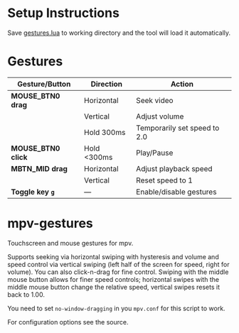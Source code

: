# Setup Instructions
Save [gestures.lua](https://raw.githubusercontent.com/CleveTok3125/AniYT-mpv-gestures/refs/heads/master/gestures.lua) to working directory and the tool will load it automatically.

# Gestures
| Gesture/Button       | Direction  | Action                       |
| -------------------- | ---------- | ---------------------------- |
| **MOUSE\_BTN0 drag** | Horizontal | Seek video                   |
|                      | Vertical   | Adjust volume                |
|                      | Hold 300ms | Temporarily set speed to 2.0 |
|**MOUSE\_BTN0 click** | Hold <300ms| Play/Pause                   |
| **MBTN\_MID drag**   | Horizontal | Adjust playback speed        |
|                      | Vertical   | Reset speed to 1             |
| **Toggle key `g`**   | —          | Enable/disable gestures      |

# mpv-gestures
Touchscreen and mouse gestures for mpv.

Supports seeking via horizontal swiping with hysteresis and volume and speed control via vertical swiping (left half of the screen for speed, right for volume). You can also click-n-drag for fine control. Swiping with the middle mouse button allows for finer speed controls; horizontal swipes with the middle mouse button change the relative speed, vertical swipes resets it back to 1.00.

You need to set `no-window-dragging` in you `mpv.conf` for this script to work.

For configuration options see the source.
